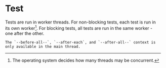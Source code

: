 # Test

Tests are run in worker threads. For non-blocking tests, each test is run in its own worker[^1]. For blocking tests, all tests are run in the same worker - one after the other.

```admonish attention
The `--before-all--`, `--after-each`, and `--after-all--` context is only available in the main thread.
```

[^1]: The operating system decides how many threads may be concurrent.
